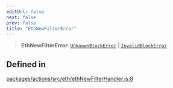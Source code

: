 ```yaml
---
editUrl: false
next: false
prev: false
title: "EthNewFilterError"
---
```


> **EthNewFilterError**: [`UnknownBlockError`](/reference/tevm/errors/classes/unknownblockerror/) \| [`InvalidBlockError`](/reference/tevm/errors/classes/invalidblockerror/)

## Defined in

[packages/actions/src/eth/ethNewFilterHandler.js:8](https://github.com/qbzzt/tevm-monorepo/blob/main/packages/actions/src/eth/ethNewFilterHandler.js#L8)
